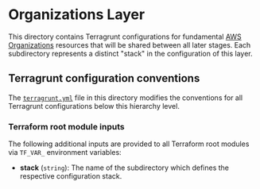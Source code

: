 # Organizations Layer

This directory contains Terragrunt configurations for fundamental
[AWS Organizations](https://aws.amazon.com/organizations/) resources that will
be shared between all later stages. Each subdirectory represents a distinct
"stack" in the configuration of this layer.

## Terragrunt configuration conventions

The [`terragrunt.yml`](terragrunt.yml) file in this directory modifies the
conventions for all Terragrunt configurations below this hierarchy level.

### Terraform root module inputs

The following additional inputs are provided to all Terraform root modules via
`TF_VAR_` environment variables:

- **stack** (`string`): The name of the subdirectory which defines the
  respective configuration stack.
